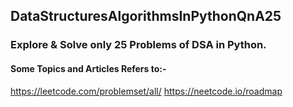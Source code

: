 ## DataStructuresAlgorithmsInPythonQnA25

### Explore & Solve only 25 Problems of DSA in Python.
#### Some Topics and Articles Refers to:-
https://leetcode.com/problemset/all/
https://neetcode.io/roadmap